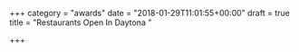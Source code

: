 +++
category = "awards"
date = "2018-01-29T11:01:55+00:00"
draft = true
title = "Restaurants Open In Daytona "

+++
